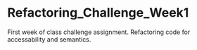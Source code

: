 # Refactoring_Challenge_Week1
 First week of class challenge assignment. Refactoring code for accessability and semantics.
